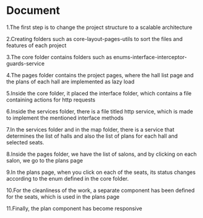 # Document

1.The first step is to change the project structure to a scalable architecture

2.Creating folders such as core-layout-pages-utils to sort the files and features of each project

3.The core folder contains folders such as enums-interface-interceptor-guards-service

4.The pages folder contains the project pages, where the hall list page and the plans of each hall
are implemented as lazy load

5.Inside the core folder, it placed the interface folder, which contains a file containing actions for http requests

6.Inside the services folder, there is a file titled http service, which is made to implement the mentioned interface methods

7.In the services folder and in the map folder, there is a service that determines the list of halls and also the list of plans for each hall and selected seats.

8.Inside the pages folder, we have the list of salons, and by clicking on each salon, we go to the plans page

9.In the plans page, when you click on each of the seats, its status changes according to the enum defined in the core folder.

10.For the cleanliness of the work, a separate component has been defined for the seats, which is used in the plans page

11.Finally, the plan component has become responsive
